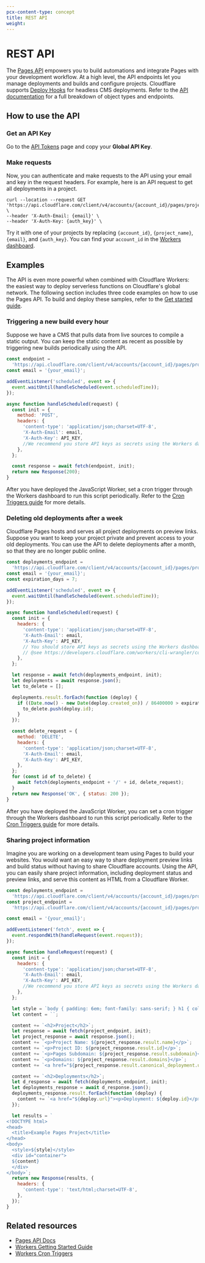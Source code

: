 ```yaml
---
pcx-content-type: concept
title: REST API
weight: 
---
```


# REST API

The [Pages API](https://api.cloudflare.com/#pages-project-properties) empowers you to build automations and integrate Pages with your development workflow. At a high level, the API endpoints let you manage deployments and builds and configure projects. Cloudflare supports [Deploy Hooks](/pages/platform/deploy-hooks/) for headless CMS deployments. Refer to the [API documentation](https://api.cloudflare.com/) for a full breakdown of object types and endpoints.

## How to use the API

### Get an API Key

Go to the [API Tokens](https://dash.cloudflare.com/profile/api-tokens) page and copy your **Global API Key**.

### Make requests

Now, you can authenticate and make requests to the API using your email and key in the request headers. For example, here is an API request to get all deployments in a project.

    curl --location --request GET 'https://api.cloudflare.com/client/v4/accounts/{account_id}/pages/projects/{project_name}/deployments' \
    --header 'X-Auth-Email: {email}' \
    --header 'X-Auth-Key: {auth_key}' \

Try it with one of your projects by replacing `{account_id}`, `{project_name}`, `{email}`, and `{auth_key}`. You can find your `account_id` in the [Workers dashboard](https://dash.cloudflare.com/?to=/:account/workers).

## Examples

The API is even more powerful when combined with Cloudflare Workers: the easiest way to deploy serverless functions on Cloudflare's global network. The following section includes three code examples on how to use the Pages API. To build and deploy these samples, refer to the [Get started guide](/workers/get-started/guide/).

### Triggering a new build every hour

Suppose we have a CMS that pulls data from live sources to compile a static output. You can keep the static content as recent as possible by triggering new builds periodically using the API.

```js
const endpoint =
  'https://api.cloudflare.com/client/v4/accounts/{account_id}/pages/projects/{project_name}/deployments';
const email = '{your_email}';

addEventListener('scheduled', event => {
  event.waitUntil(handleScheduled(event.scheduledTime));
});

async function handleScheduled(request) {
  const init = {
    method: 'POST',
    headers: {
      'content-type': 'application/json;charset=UTF-8',
      'X-Auth-Email': email,
      'X-Auth-Key': API_KEY,
      //We recommend you store API keys as secrets using the Workers dashboard or using Wrangler as documented here https://developers.cloudflare.com/workers/cli-wrangler/commands#secret
    },
  };

  const response = await fetch(endpoint, init);
  return new Response(200);
}
```

After you have deployed the JavaScript Worker, set a cron trigger through the Workers dashboard to run this script periodically. Refer to the [Cron Triggers guide](/workers/platform/cron-triggers/) for more details.

### Deleting old deployments after a week

Cloudflare Pages hosts and serves all project deployments on preview links. Suppose you want to keep your project private and prevent access to your old deployments. You can use the API to delete deployments after a month, so that they are no longer public online.

```js
const deployments_endpoint =
  'https://api.cloudflare.com/client/v4/accounts/{account_id}/pages/projects/{project_name}/deployments';
const email = '{your_email}';
const expiration_days = 7;

addEventListener('scheduled', event => {
  event.waitUntil(handleScheduled(event.scheduledTime));
});

async function handleScheduled(request) {
  const init = {
    headers: {
      'content-type': 'application/json;charset=UTF-8',
      'X-Auth-Email': email,
      'X-Auth-Key': API_KEY,
      // You should store API keys as secrets using the Workers dashboard or using Wrangler
      // @see https://developers.cloudflare.com/workers/cli-wrangler/commands#secret
    },
  };

  let response = await fetch(deployments_endpoint, init);
  let deployments = await response.json();
  let to_delete = [];

  deployments.result.forEach(function (deploy) {
    if ((Date.now() - new Date(deploy.created_on)) / 86400000 > expiration_days) {
      to_delete.push(deploy.id);
    }
  });

  const delete_request = {
    method: 'DELETE',
    headers: {
      'content-type': 'application/json;charset=UTF-8',
      'X-Auth-Email': email,
      'X-Auth-Key': API_KEY,
    },
  };
  for (const id of to_delete) {
    await fetch(deployments_endpoint + '/' + id, delete_request);
  }
  return new Response('OK', { status: 200 });
}
```

After you have deployed the JavaScript Worker, you can set a cron trigger through the Workers dashboard to run this script periodically. Refer to the [Cron Triggers guide](/workers/platform/cron-triggers/) for more details.

### Sharing project information

Imagine you are working on a development team using Pages to build your websites. You would want an easy way to share deployment preview links and build status without having to share Cloudflare accounts. Using the API, you can easily share project information, including deployment status and preview links, and serve this content as HTML from a Cloudflare Worker.

```js
const deployments_endpoint =
  'https://api.cloudflare.com/client/v4/accounts/{account_id}/pages/projects/{project_name}/deployments';
const project_endpoint =
  'https://api.cloudflare.com/client/v4/accounts/{account_id}/pages/projects/{project_name}';

const email = '{your_email}';

addEventListener('fetch', event => {
  event.respondWith(handleRequest(event.request));
});

async function handleRequest(request) {
  const init = {
    headers: {
      'content-type': 'application/json;charset=UTF-8',
      'X-Auth-Email': email,
      'X-Auth-Key': API_KEY,
      //We recommend you store API keys as secrets using the Workers dashboard or using Wrangler as documented here https://developers.cloudflare.com/workers/cli-wrangler/commands#secret
    },
  };

  let style = `body { padding: 6em; font-family: sans-serif; } h1 { color: #f6821f }`;
  let content = ``;

  content += `<h2>Project</h2>`;
  let response = await fetch(project_endpoint, init);
  let project_response = await response.json();
  content += `<p>Project Name: ${project_response.result.name}</p>`;
  content += `<p>Project ID: ${project_response.result.id}</p>`;
  content += `<p>Pages Subdomain: ${project_response.result.subdomain}</p>`;
  content += `<p>Domains: ${project_response.result.domains}</p>`;
  content += `<a href="${project_response.result.canonical_deployment.url}"><p>Latest preview: ${project_response.result.canonical_deployment.url}</p></a>`;

  content += `<h2>Deployments</h2>`;
  let d_response = await fetch(deployments_endpoint, init);
  let deployments_response = await d_response.json();
  deployments_response.result.forEach(function (deploy) {
    content += `<a href="${deploy.url}"><p>Deployment: ${deploy.id}</p></a>`;
  });

  let results = `
<!DOCTYPE html>
<head>
  <title>Example Pages Project</title>
</head>
<body>
  <style>${style}</style>
  <div id="container">
  ${content}
  </div>
</body>`;
  return new Response(results, {
    headers: {
      'content-type': 'text/html;charset=UTF-8',
    },
  });
}
```

## Related resources

- [Pages API Docs](https://api.cloudflare.com/#pages-project-properties)
- [Workers Getting Started Guide](/workers/get-started/guide/)
- [Workers Cron Triggers](/workers/platform/cron-triggers/)
